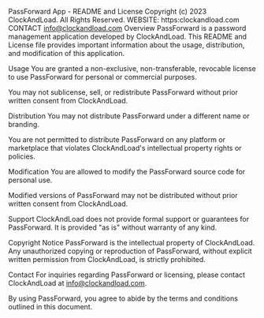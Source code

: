 PassForward App - README and License
Copyright (c) 2023 ClockAndLoad. All Rights Reserved.
WEBSITE: https:clockandload.com
CONTACT info@clockandload.com
Overview
PassForward is a password management application developed by ClockAndLoad. This README and License file provides important information about the usage, distribution, and modification of this application.

Usage
You are granted a non-exclusive, non-transferable, revocable license to use PassForward for personal or commercial purposes.

You may not sublicense, sell, or redistribute PassForward without prior written consent from ClockAndLoad.

Distribution
You may not distribute PassForward under a different name or branding.

You are not permitted to distribute PassForward on any platform or marketplace that violates ClockAndLoad's intellectual property rights or policies.

Modification
You are allowed to modify the PassForward source code for personal use.

Modified versions of PassForward may not be distributed without prior written consent from ClockAndLoad.

Support
ClockAndLoad does not provide formal support or guarantees for PassForward. It is provided "as is" without warranty of any kind.

Copyright Notice
PassForward is the intellectual property of ClockAndLoad. Any unauthorized copying or reproduction of PassForward, without explicit written permission from ClockAndLoad, is strictly prohibited.

Contact
For inquiries regarding PassForward or licensing, please contact ClockAndLoad at info@clockandload.com.

By using PassForward, you agree to abide by the terms and conditions outlined in this document.

